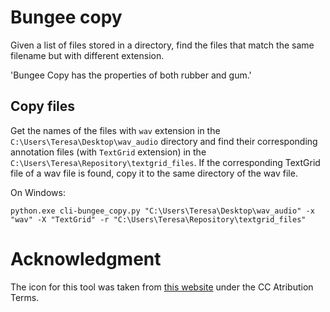 # Bungee copy

Given a list of files stored in a directory, find the files that match the same filename but with different extension. 

'Bungee Copy has the properties of both rubber and gum.'

## Copy files

Get the names of the files with `wav` extension in the `C:\Users\Teresa\Desktop\wav_audio` directory and find their corresponding annotation files (with `TextGrid` extension) in the `C:\Users\Teresa\Repository\textgrid_files`. If the corresponding TextGrid file of a wav file is found, copy it to the same directory of the wav file.  

On Windows:
```
python.exe cli-bungee_copy.py "C:\Users\Teresa\Desktop\wav_audio" -x "wav" -X "TextGrid" -r "C:\Users\Teresa\Repository\textgrid_files"
```

# Acknowledgment
The icon for this tool was taken from [this website](https://icon-icons.com/icon/gum-sweets/176823) under the CC Atribution Terms.
